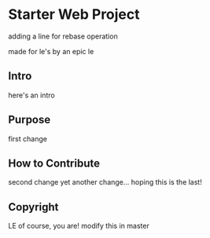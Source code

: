 # Starter Web Project

adding a line for rebase operation

made for le's by an epic le

## Intro

here's an intro

## Purpose

first change 

## How to Contribute

second change
yet another change...
hoping this is the last!

## Copyright

LE
of course, you are!
modify this in master 
